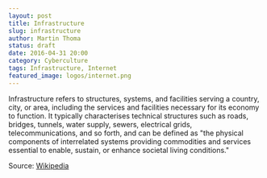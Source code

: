 ```yaml
---
layout: post
title: Infrastructure
slug: infrastructure
author: Martin Thoma
status: draft
date: 2016-04-31 20:00
category: Cyberculture
tags: Infrastructure, Internet
featured_image: logos/internet.png
---
```

Infrastructure refers to structures, systems, and facilities serving a country,
city, or area, including the services and facilities necessary for its economy
to function. It typically characterises technical structures such as roads,
bridges, tunnels, water supply, sewers, electrical grids, telecommunications,
and so forth, and can be defined as "the physical components of interrelated
systems providing commodities and services essential to enable, sustain, or
enhance societal living conditions."

Source: [Wikipedia](https://en.wikipedia.org/w/index.php?title=Infrastructure&oldid=729069435)
